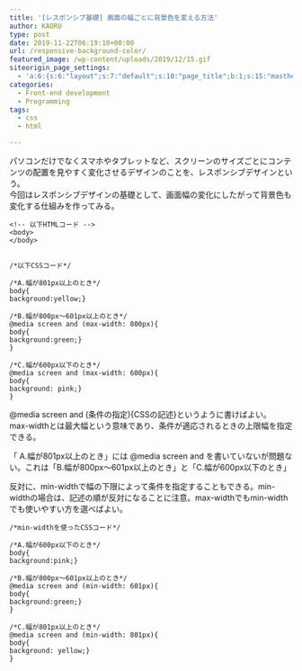 ```yaml
---
title: '[レスポンシブ基礎] 画面の幅ごとに背景色を変える方法'
author: KAORU
type: post
date: 2019-11-22T06:19:10+00:00
url: /responsive-background-color/
featured_image: /wp-content/uploads/2019/12/15.gif
siteorigin_page_settings:
  - 'a:6:{s:6:"layout";s:7:"default";s:10:"page_title";b:1;s:15:"masthead_margin";b:1;s:13:"footer_margin";b:1;s:16:"display_masthead";b:1;s:22:"display_footer_widgets";b:1;}'
categories:
  - Front-end development
  - Programming
tags:
  - css
  - html

---
```

パソコンだけでなくスマホやタブレットなど、スクリーンのサイズごとにコンテンツの配置を見やすく変化させるデザインのことを、レスポンシブデザインという。  
今回はレスポンシブデザインの基礎として、画面幅の変化にしたがって背景色も変化する仕組みを作ってみる。

<pre class="wp-block-code"><code>&lt;!-- 以下HTMLコード -->
&lt;body>
&lt;/body>


/*以下CSSコード*/

/*A.幅が801px以上のとき*/
body{
background:yellow;}

/*B.幅が800px〜601px以上のとき*/
@media screen and (max-width: 800px){
body{
background:green;}
}

/*C.幅が600px以下のとき*/
@media screen and (max-width: 600px){
body{
background: pink;}
}</code></pre>

@media screen and (条件の指定){CSSの記述}というように書けばよい。  
max-widthとは最大幅という意味であり、条件が適応されるときの上限幅を指定できる。

「 A.幅が801px以上のとき」には @media screen and を書いていないが問題ない。これは「B.幅が800px〜601px以上のとき」と「C.幅が600px以下のとき」

反対に、min-widthで幅の下限によって条件を指定することもできる。min-widthの場合は、記述の順が反対になることに注意。max-widthでもmin-widthでも使いやすい方を選べばよい。

<pre class="wp-block-code"><code>/*min-widthを使ったCSSコード*/

/*A.幅が600px以下のとき*/
body{
background:pink;}

/*B.幅が800px〜601px以上のとき*/
@media screen and (min-width: 601px){
body{
background:green;}
}

/*C.幅が801px以上のとき*/
@media screen and (min-width: 801px){
body{
background: yellow;}
}</code></pre>